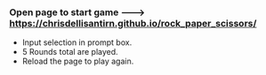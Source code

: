 ### Open page to start game ---> https://chrisdellisantirn.github.io/rock_paper_scissors/
- Input selection in prompt box. 
- 5 Rounds total are played.
- Reload the page to play again.